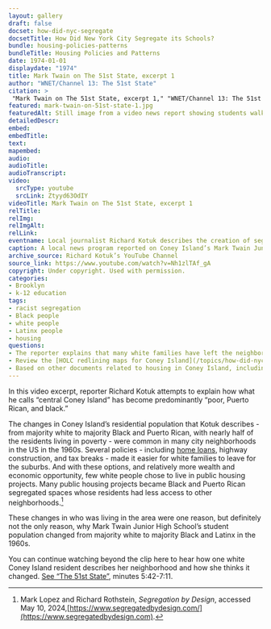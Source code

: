 ```yaml
--- 
layout: gallery
draft: false
docset: how-did-nyc-segregate
docsetTitle: How Did New York City Segregate its Schools?
bundle: housing-policies-patterns
bundleTitle: Housing Policies and Patterns
date: 1974-01-01
displaydate: "1974"
title: Mark Twain on The 51st State, excerpt 1
author: "WNET/Channel 13: The 51st State"
citation: >
 "Mark Twain on The 51st State, excerpt 1," "WNET/Channel 13: The 51st State", in New York City Civil Rights History Project, Accessed: [Month Day, Year], https://nyccivilrightshistory.org/gallery/mark-twain-on-51st-state-1.
featured: mark-twain-on-51st-state-1.jpg
featuredAlt: Still image from a video news report showing students walking around the front entrance of Mark Twain Junior High School
detailedDescr: 
embed: 
embedTitle: 
text: 
mapembed: 
audio: 
audioTitle: 
audioTranscript: 
video: 
  srcType: youtube
  srcLink: Ztyyd63OdIY
videoTitle: Mark Twain on The 51st State, excerpt 1
relTitle: 
relImg: 
relImgAlt: 
relLink: 
eventname: Local journalist Richard Kotuk describes the creation of segregated white and Black neighborhoods in Coney Island. 
caption: A local news program reported on Coney Island’s Mark Twain Junior High School in 1974. The program provides a brief history of the creation of segregated white and Black neighborhoods in the area. 
archive_source: Richard Kotuk’s YouTube Channel
source_link: https://www.youtube.com/watch?v=Nh1zlTAf_gA
copyright: Under copyright. Used with permission.
categories: 
- Brooklyn
- k-12 education
tags: 
- racist segregation
- Black people
- white people
- Latinx people
- housing
questions: 
- The reporter explains that many white families have left the neighborhood because they “no longer want to live in the area.” What government policies helped white families move to new apartments within the city or to the suburbs? 
- Review the [HOLC redlining maps for Coney Island](/topics/how-did-nyc-segregate/housing-policies-patterns/holc-map). In your opinion, how are the decisions about where to build public housing connected to this map and the area description?
- Based on other documents related to housing in Coney Island, including the [HOLC redlining maps for Coney Island](/topics/how-did-nyc-segregate/housing-policies-patterns/holc-map) and the [FHA’s Underwriting Manual](/topics/how-did-nyc-segregate/housing-policies-patterns/underwriting-manual), does the reporter offer a clear explanation or how and why Coney Island’s population changed in this time? How would you edit or improve his explanation?
--- 
```


In this video excerpt, reporter Richard Kotuk attempts to explain how what he calls “central Coney Island” has become predominantly “poor, Puerto Rican, and black.”

The changes in Coney Island’s residential population that Kotuk describes - from majority white to majority Black and Puerto Rican, with nearly half of the residents living in poverty - were common in many city neighborhoods in the US in the 1960s. Several policies - including [home loans](/gallery/underwriting-manual), highway construction, and tax breaks - made it easier for white families to leave for the suburbs. And with these options, and relatively more wealth and economic opportunity, few white people chose to live in public housing projects. Many public housing projects became Black and Puerto Rican segregated spaces whose residents had less access to other neighborhoods.[^1]

These changes in who was living in the area were one reason, but definitely not the only reason, why Mark Twain Junior High School’s student population changed from majority white to majority Black and Latinx in the 1960s.

You can continue watching beyond the clip here to hear how one white Coney Island resident describes her neighborhood and how she thinks it changed. [See “The 51st State”](https://youtu.be/Nh1zlTAf_gA?si=BxwGsDryIJsFyxUQ&t=342), minutes 5:42-7:11. 

[^1]:Mark Lopez and Richard Rothstein, *Segregation by Design*, accessed May 10, 2024,[https://www.segregatedbydesign.com/](https://www.segregatedbydesign.com).
